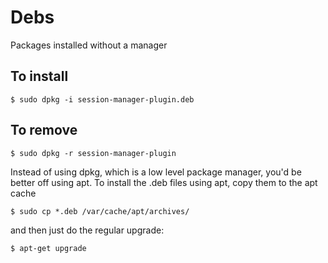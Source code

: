Debs
====

Packages installed without a manager


To install
---------

    $ sudo dpkg -i session-manager-plugin.deb

To remove
---------

    $ sudo dpkg -r session-manager-plugin


Instead of using dpkg, which is a low level package manager, you'd be better off using apt. To install the .deb files using apt, copy them to the apt cache

    $ sudo cp *.deb /var/cache/apt/archives/

and then just do the regular upgrade:

    $ apt-get upgrade
